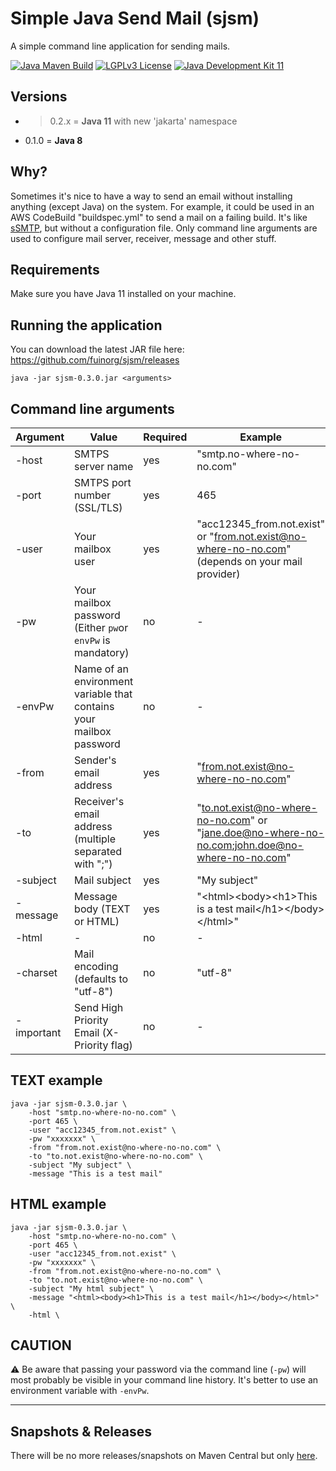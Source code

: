 # Simple Java Send Mail (sjsm)
A simple command line application for sending mails.

[![Java Maven Build](https://github.com/fuinorg/sjsm/actions/workflows/maven.yml/badge.svg)](https://github.com/fuinorg/sjsm/actions/workflows/maven.yml)
[![LGPLv3 License](http://img.shields.io/badge/license-LGPLv3-blue.svg)](https://www.gnu.org/licenses/lgpl.html)
[![Java Development Kit 11](https://img.shields.io/badge/JDK-11-green.svg)](https://openjdk.java.net/projects/jdk/11/)

## Versions
- > 0.2.x = **Java 11** with new 'jakarta' namespace
- 0.1.0 = **Java 8**

## Why?
Sometimes it's nice to have a way to send an email without installing anything (except Java) on the system.
For example, it could be used in an AWS CodeBuild "buildspec.yml" to send a mail on a failing build.
It's like [sSMTP](https://help.ubuntu.com/community/EmailAlerts), but without a configuration file.
Only command line arguments are used to configure mail server, receiver, message and other stuff. 

## Requirements
Make sure you have Java 11 installed on your machine.

## Running the application
You can download the latest JAR file here: https://github.com/fuinorg/sjsm/releases

	java -jar sjsm-0.3.0.jar <arguments>

## Command line arguments

| Argument   | Value                                                               | Required | Example                                                                                          |
|------------|---------------------------------------------------------------------|----------|--------------------------------------------------------------------------------------------------|
| -host      | SMTPS server name                                                   | yes      | "smtp.no-where-no-no.com"                                                                        |
| -port      | SMTPS port number (SSL/TLS)                                         | yes      | 465                                                                                              |
| -user      | Your mailbox user                                                   | yes      | "acc12345_from.not.exist" or "from.not.exist@no-where-no-no.com" (depends on your mail provider) |
| -pw        | Your mailbox password (Either `pw`or `envPw` is mandatory)          | no       | -                                                                                                |
| -envPw     | Name of an environment variable that contains your mailbox password | no       | -                                                                                                |
| -from      | Sender's email address                                              | yes      | "from.not.exist@no-where-no-no.com"                                                              |
| -to        | Receiver's email address (multiple separated with ";")              | yes      | "to.not.exist@no-where-no-no.com" or "jane.doe@no-where-no-no.com;john.doe@no-where-no-no.com"   |
| -subject   | Mail subject                                                        | yes      | "My subject"                                                                                     |
| -message   | Message body (TEXT or HTML)                                         | yes      | "&lt;html&gt;&lt;body&gt;&lt;h1&gt;This is a test mail&lt;/h1&gt;&lt;/body&gt;&lt;/html&gt;"     |
| -html      | -                                                                   | no       | -                                                                                                |
| -charset   | Mail encoding (defaults to "utf-8")                                 | no       | "utf-8"                                                                                          |
| -important | Send High Priority Email (X-Priority flag)                          | no       | -                                                                                                |

## TEXT example

	java -jar sjsm-0.3.0.jar \
		-host "smtp.no-where-no-no.com" \
		-port 465 \
		-user "acc12345_from.not.exist" \
		-pw "xxxxxxx" \
		-from "from.not.exist@no-where-no-no.com" \
		-to "to.not.exist@no-where-no-no.com" \
		-subject "My subject" \
		-message "This is a test mail"

## HTML example

	java -jar sjsm-0.3.0.jar \
		-host "smtp.no-where-no-no.com" \
		-port 465 \
		-user "acc12345_from.not.exist" \
		-pw "xxxxxxx" \
		-from "from.not.exist@no-where-no-no.com" \
		-to "to.not.exist@no-where-no-no.com" \
		-subject "My html subject" \
		-message "<html><body><h1>This is a test mail</h1></body></html>" \
		-html \

## CAUTION
:warning: Be aware that passing your password via the command line (`-pw`) will most probably be visible in your command line history.
It's better to use an environment variable with `-envPw`.

* * *

## Snapshots & Releases

There will be no more releases/snapshots on Maven Central but only [here](https://github.com/fuinorg/sjsm/releases).
